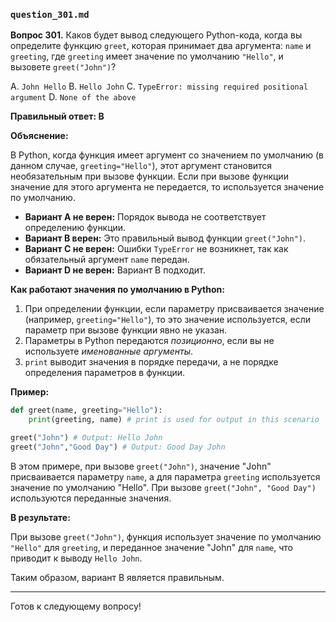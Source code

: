 ### `question_301.md`

**Вопрос 301.** Каков будет вывод следующего Python-кода, когда вы определите функцию `greet`, которая принимает два аргумента: `name` и `greeting`, где `greeting` имеет значение по умолчанию `"Hello"`, и вызовете `greet("John")`?

A. `John Hello`
B. `Hello John`
C. `TypeError: missing required positional argument`
D. `None of the above`

**Правильный ответ: B**

**Объяснение:**

В Python, когда функция имеет аргумент со значением по умолчанию (в данном случае, `greeting="Hello"`), этот аргумент становится необязательным при вызове функции. Если при вызове функции значение для этого аргумента не передается, то используется значение по умолчанию.

*   **Вариант A не верен:** Порядок вывода не соответствует определению функции.
*  **Вариант B верен:**  Это правильный вывод функции `greet("John")`.
*   **Вариант C не верен:**  Ошибки `TypeError` не возникнет, так как обязательный аргумент `name` передан.
*   **Вариант D не верен:** Вариант B подходит.

**Как работают значения по умолчанию в Python:**

1.  При определении функции, если параметру присваивается значение (например, `greeting="Hello"`), то это значение используется, если параметр при вызове функции явно не указан.
2.  Параметры в Python передаются *позиционно*, если вы не используете *именованные аргументы*.
3.  `print` выводит значения в порядке передачи, а не порядке определения параметров в функции.

**Пример:**

```python
def greet(name, greeting="Hello"):
    print(greeting, name) # print is used for output in this scenario

greet("John") # Output: Hello John
greet("John","Good Day") # Output: Good Day John

```

В этом примере, при вызове `greet("John")`,  значение "John" присваивается параметру `name`, а для параметра `greeting` используется значение по умолчанию "Hello". При вызове `greet("John", "Good Day")` используются переданные значения.

**В результате:**

При вызове `greet("John")`, функция использует значение по умолчанию `"Hello"` для `greeting`, и переданное значение "John" для `name`, что приводит к выводу `Hello John`.

Таким образом, вариант B является правильным.

---

Готов к следующему вопросу!
